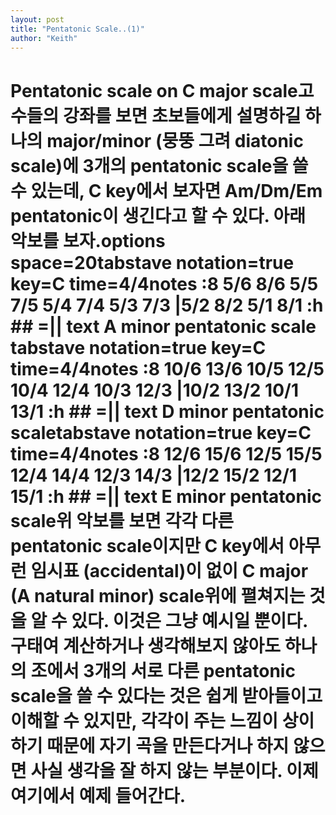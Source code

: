 ```yaml
---
layout: post
title: "Pentatonic Scale..(1)"
author: "Keith"
---
```


# Pentatonic scale on C major scale고수들의 강좌를 보면 초보들에게 설명하길 하나의 major/minor (뭉뚱 그려 diatonic scale)에 3개의 pentatonic scale을 쓸 수 있는데, C key에서 보자면 Am/Dm/Em pentatonic이 생긴다고 할 수 있다. 아래 악보를 보자.options space=20tabstave notation=true key=C time=4/4notes :8 5/6 8/6 5/5 7/5 5/4 7/4 5/3 7/3 |5/2 8/2 5/1 8/1 :h ## =|| text A minor pentatonic scale tabstave notation=true key=C time=4/4notes :8 10/6 13/6 10/5 12/5 10/4 12/4 10/3 12/3 |10/2 13/2 10/1 13/1 :h ## =|| text D minor pentatonic scaletabstave notation=true key=C time=4/4notes :8 12/6 15/6 12/5 15/5 12/4 14/4 12/3 14/3 |12/2 15/2 12/1 15/1 :h ## =|| text E minor pentatonic scale위 악보를 보면 각각 다른 pentatonic scale이지만 C key에서 아무런 임시표 (accidental)이 없이 C major (A natural minor) scale위에 펼쳐지는 것을 알 수 있다. 이것은 그냥 예시일 뿐이다. 구태여 계산하거나 생각해보지 않아도 하나의 조에서 3개의 서로 다른 pentatonic scale을 쓸 수 있다는 것은 쉽게 받아들이고 이해할 수 있지만, 각각이 주는 느낌이 상이하기 때문에 자기 곡을 만든다거나 하지 않으면 사실 생각을 잘 하지 않는 부분이다. 이제 여기에서 예제 들어간다.


